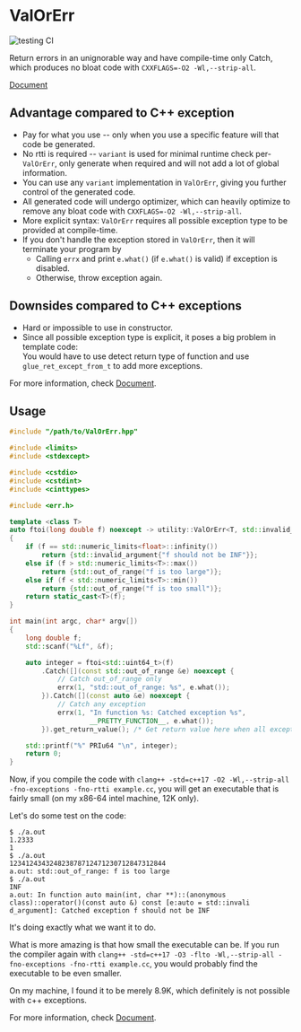 # ValOrErr

![testing CI](https://github.com/NobodyXu/ValOrErr/workflows/testing%20CI/badge.svg)

Return errors in an unignorable way and have compile-time only Catch, which produces no bloat code with `CXXFLAGS=-O2 -Wl,--strip-all`.

[Document]

## Advantage compared to C++ exception

 - Pay for what you use -- only when you use a specific feature will that code be generated.
 - No rtti is required -- `variant` is used for minimal runtime check per-`ValOrErr`, only generate
 when required and will not add a lot of global information.
 - You can use any `variant` implementation in `ValOrErr`, giving you further control of the 
 generated code.
 - All generated code will undergo optimizer, which can heavily optimize to remove any bloat code with 
 `CXXFLAGS=-O2 -Wl,--strip-all`.
 - More explicit syntax: `ValOrErr` requires all possible exception type to be provided at compile-time.
 - If you don't handle the exception stored in `ValOrErr`, then it will terminate your program by
   - Calling `errx` and print `e.what()` (if `e.what()` is valid) if exception is disabled.
   - Otherwise, throw exception again.

## Downsides compared to C++ exceptions

 - Hard or impossible to use in constructor.
 - Since all possible exception type is explicit, it poses a big problem in template code:
 <br>You would have to use detect return type of function and use `glue_ret_except_from_t` to add more
 exceptions.

For more information, check [Document].

## Usage

```c++
#include "/path/to/ValOrErr.hpp"

#include <limits>
#include <stdexcept>

#include <cstdio>
#include <cstdint>
#include <cinttypes>

#include <err.h>

template <class T>
auto ftoi(long double f) noexcept -> utility::ValOrErr<T, std::invalid_argument, std::out_of_range>
{
    if (f == std::numeric_limits<float>::infinity())
        return {std::invalid_argument{"f should not be INF"}};
    else if (f > std::numeric_limits<T>::max())
        return {std::out_of_range("f is too large")};
    else if (f < std::numeric_limits<T>::min())
        return {std::out_of_range("f is too small")};
    return static_cast<T>(f);
}

int main(int argc, char* argv[])
{
    long double f;
    std::scanf("%Lf", &f);

    auto integer = ftoi<std::uint64_t>(f)
        .Catch([](const std::out_of_range &e) noexcept {
            // Catch out_of_range only
            errx(1, "std::out_of_range: %s", e.what());
        }).Catch([](const auto &e) noexcept {
            // Catch any exception
            errx(1, "In function %s: Catched exception %s", 
                    __PRETTY_FUNCTION__, e.what());
        }).get_return_value(); /* Get return value here when all exceptions are handled */

    std::printf("%" PRIu64 "\n", integer);
    return 0;
}
```

Now, if you compile the code with `clang++ -std=c++17 -O2 -Wl,--strip-all -fno-exceptions -fno-rtti example.cc`,
you will get an executable that is fairly small (on my x86-64 intel machine, 12K only).

Let's do some test on the code:

```
$ ./a.out
1.2333
1
$ ./a.out
123412434324823878712471230712847312844
a.out: std::out_of_range: f is too large
$ ./a.out
INF
a.out: In function auto main(int, char **)::(anonymous class)::operator()(const auto &) const [e:auto = std::invali
d_argument]: Catched exception f should not be INF
```

It's doing exactly what we want it to do.

What is more amazing is that how small the executable can be.
If you run the compiler again with 
`clang++ -std=c++17 -O3 -flto -Wl,--strip-all -fno-exceptions -fno-rtti example.cc`, you would probably find
the executable to be even smaller.

On my machine, I found it to be merely 8.9K, which definitely is not possible with c++ exceptions.

For more information, check [Document].

[Document]: https://nobodyxu.github.io/ValOrErr/
